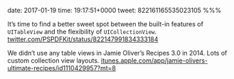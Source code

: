 date: 2017-01-19
time: 19:17:51+0000
tweet: 822161165535023105
%%%

It’s time to find a better sweet spot between the built-in features of `UITableView` and the flexibility of `UICollectionView`. [twitter.com/PSPDFKit/status/822147991834333184](https://twitter.com/PSPDFKit/status/822147991834333184)

We didn’t use any table views in Jamie Oliver’s Recipes 3.0 in 2014. Lots of custom collection view layouts. [itunes.apple.com/app/jamie-olivers-ultimate-recipes/id1110429957?mt=8](https://itunes.apple.com/app/jamie-olivers-ultimate-recipes/id1110429957?mt=8)
